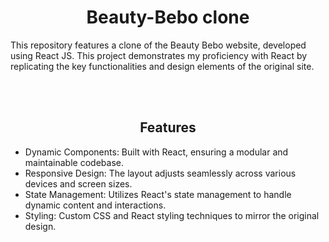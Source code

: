 <h1 align="center">Beauty-Bebo clone</h1>
<p>This repository features a clone of the Beauty Bebo website, developed using React JS. This project demonstrates my proficiency with React by replicating the key functionalities and design elements of the original site.</p>
<br></br>
<h2 align="center">Features</h2>
<ul>
  <li>Dynamic Components: Built with React, ensuring a modular and maintainable codebase.</li>
  <li>Responsive Design: The layout adjusts seamlessly across various devices and screen sizes.</li>
  <li>State Management: Utilizes React's state management to handle dynamic content and interactions.</li>
  <li>Styling: Custom CSS and React styling techniques to mirror the original design.</li>
</ul>
